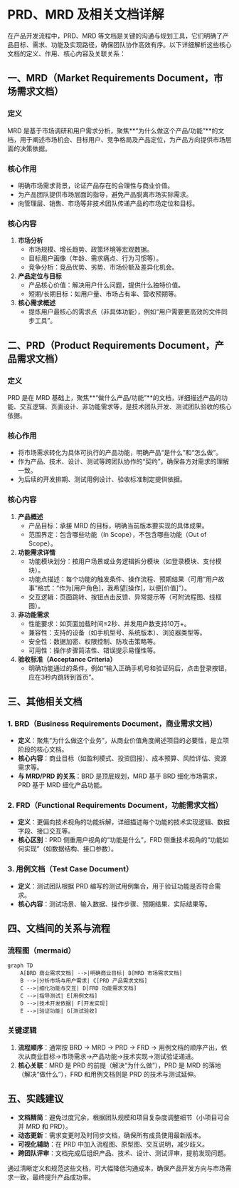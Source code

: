 # PRD、MRD 及相关文档详解  

在产品开发流程中，PRD、MRD 等文档是关键的沟通与规划工具，它们明确了产品目标、需求、功能及实现路径，确保团队协作高效有序。以下详细解析这些核心文档的定义、作用、核心内容及关联关系：

## 一、MRD（Market Requirements Document，市场需求文档）  

### 定义  

MRD 是基于市场调研和用户需求分析，聚焦**“为什么做这个产品/功能”**的文档，用于阐述市场机会、目标用户、竞争格局及产品定位，为产品方向提供市场层面的决策依据。  

### 核心作用  

- 明确市场需求背景，论证产品存在的合理性与商业价值。  
- 为产品团队提供市场层面的指导，避免产品脱离市场实际需求。  
- 向管理层、销售、市场等非技术团队传递产品的市场定位和目标。  

### 核心内容  

1. **市场分析**  
   - 市场规模、增长趋势、政策环境等宏观数据。  
   - 目标用户画像（年龄、需求痛点、行为习惯等）。  
   - 竞争分析：竞品优势、劣势、市场份额及差异化机会。  
2. **产品定位与目标**  
   - 产品核心价值：解决用户什么问题，提供什么独特价值。  
   - 短期/长期目标：如用户量、市场占有率、营收预期等。  
3. **核心需求概述**  
   - 提炼用户最核心的需求点（非具体功能），例如“用户需要更高效的文件同步工具”。  

## 二、PRD（Product Requirements Document，产品需求文档）  

### 定义  

PRD 是在 MRD 基础上，聚焦**“做什么产品/功能”**的文档，详细描述产品的功能、交互逻辑、页面设计、非功能需求等，是技术团队开发、测试团队验收的核心依据。  

### 核心作用  

- 将市场需求转化为具体可执行的产品功能，明确产品“是什么”和“怎么做”。  
- 作为产品、技术、设计、测试等跨团队协作的“契约”，确保各方对需求的理解一致。  
- 为后续的开发排期、测试用例设计、验收标准制定提供依据。  

### 核心内容  

1. **产品概述**  
   - 产品目标：承接 MRD 的目标，明确当前版本要实现的具体成果。  
   - 范围界定：包含哪些功能（In Scope），不包含哪些功能（Out of Scope）。  
2. **功能需求详情**  
   - 功能模块划分：按用户场景或业务逻辑拆分模块（如登录模块、支付模块）。  
   - 功能点描述：每个功能的触发条件、操作流程、预期结果（可用“用户故事”格式：“作为[用户角色]，我希望[操作]，以便[价值]”）。  
   - 交互逻辑：页面跳转、按钮点击反馈、异常提示等（可附流程图、线框图）。  
3. **非功能需求**  
   - 性能要求：如页面加载时间≤2秒、并发用户数支持10万+。  
   - 兼容性：支持的设备（如手机型号、系统版本）、浏览器类型等。  
   - 安全性：数据加密、权限控制、防攻击策略等。  
   - 可用性：操作步骤简洁性、错误提示易懂性等。  
4. **验收标准（Acceptance Criteria）**  
   - 明确功能通过的条件，例如“输入正确手机号和验证码后，点击登录按钮，应在3秒内跳转到首页”。  

## 三、其他相关文档  

### 1. BRD（Business Requirements Document，商业需求文档）  

- **定义**：聚焦“为什么做这个业务”，从商业价值角度阐述项目的必要性，是立项阶段的核心文档。  
- **核心内容**：商业目标（如盈利模式、投资回报）、成本预算、风险评估、资源需求等。  
- **与 MRD/PRD 的关系**：BRD 是顶层规划，MRD 基于 BRD 细化市场需求，PRD 基于 MRD 细化产品功能。  

### 2. FRD（Functional Requirements Document，功能需求文档）  

- **定义**：更偏向技术视角的功能拆解，详细描述每个功能的技术实现逻辑、数据字段、接口交互等。  
- **核心区别**：PRD 侧重用户视角的“功能是什么”，FRD 侧重技术视角的“功能如何实现”（如数据结构、接口参数）。  

### 3. 用例文档（Test Case Document）  

- **定义**：测试团队根据 PRD 编写的测试用例集合，用于验证功能是否符合需求。  
- **核心内容**：测试场景、输入数据、操作步骤、预期结果、实际结果等。  

## 四、文档间的关系与流程  

### 流程图（mermaid）  

```mermaid
graph TD
    A[BRD 商业需求文档] -->|明确商业目标| B[MRD 市场需求文档]
    B -->|分析市场与用户需求| C[PRD 产品需求文档]
    C -->|细化功能与交互| D[FRD 功能需求文档]
    C -->|指导测试| E[用例文档]
    D -->|技术开发依据| F[开发实现]
    E -->|验证功能| G[测试验收]
```

### 关键逻辑  

1. **流程顺序**：通常按 BRD → MRD → PRD → FRD → 用例文档的顺序产出，依次从商业目标→市场需求→产品功能→技术实现→测试验证递进。  
2. **核心关联**：MRD 是 PRD 的前提（解决“为什么做”），PRD 是 MRD 的落地（解决“做什么”），FRD 和用例文档则是 PRD 的技术与测试延伸。  

## 五、实践建议  

- **文档精简**：避免过度冗余，根据团队规模和项目复杂度调整细节（小项目可合并 MRD 和 PRD）。  
- **动态更新**：需求变更时及时同步文档，确保所有成员使用最新版本。  
- **可视化辅助**：在 PRD 中加入流程图、原型图、交互说明，减少歧义。  
- **跨团队评审**：文档完成后组织产品、技术、设计、测试评审，提前发现问题。  

通过清晰定义和规范这些文档，可大幅降低沟通成本，确保产品开发方向与市场需求一致，最终提升产品成功率。

